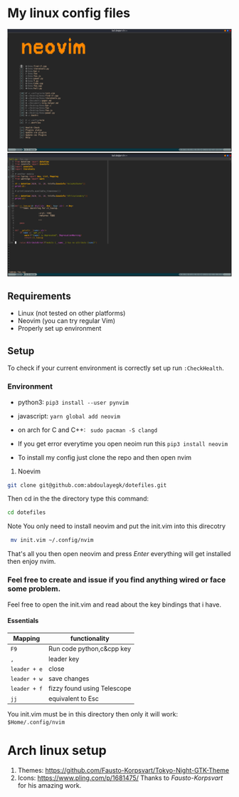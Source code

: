 # My linux config files
![vimrc](https://github.com/abdoulayegk/dotefiles/blob/main/vimrcimg1.png)
![Vimrc](https://github.com/abdoulayegk/dotefiles/blob/main/pythonimg.png)
## Requirements

- Linux (not tested on other platforms)
- Neovim (you can try regular Vim)
- Properly set up environment

## Setup

To check if your current environment is correctly set up run `:CheckHealth`.

### Environment

- python3: `pip3 install --user pynvim`
- javascript: `yarn global add neovim`
- on arch for C and C++: ` sudo pacman -S clangd`
- If you get error everytime you open neoim run this `pip3 install neovim`

- To install my config just clone the repo and then open nvim

1. Noevim

```bash
git clone git@github.com:abdoulayegk/dotefiles.git
```
Then cd in the the directory type this command:
```bash
cd dotefiles
```
<span> Note</span> You only need to install neovim and put the init.vim into this direcotry<br/>
 ```bash
  mv init.vim ~/.config/nvim
 ```
 That's all you then open neovim  and press *Enter* everything will get installed then enjoy nvim.

### Feel free to create and issue if you find anything wired or face some problem. <br>

Feel free to open the init.vim and read about the key bindings that i have.

#### Essentials

| Mapping      | functionality                        |
| ------------ | ------------------------------------ |
| `F9`          | Run code python,c&cpp key           |
| `,`          | leader key                           |
| `leader + e` | close                                |
| `leader + w` | save changes                         |
| `leader + f` |  fizzy found using Telescope         |
| `jj`         | equivalent to Esc                    |

<span> You init.vim must be in this directory then only it will work: `$Home/.config/nvim`

# Arch linux setup
1.  Themes: https://github.com/Fausto-Korpsvart/Tokyo-Night-GTK-Theme
2. Icons: https://www.pling.com/p/1681475/
Thanks to *Fausto-Korpsvart* for his amazing work.
